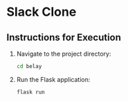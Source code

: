 # Slack Clone

## Instructions for Execution
1. Navigate to the project directory:
    ```bash
    cd belay
    ```
2. Run the Flask application:
    ```bash
    flask run
    ```